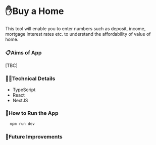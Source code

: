 # ✋Buy a Home

This tool will enable you to enter numbers such as deposit, income, mortgage interest rates etc. to understand the affordability of value of home.

### 📋Aims of App

[TBC]

### 👩‍💻Technical Details

- TypeScript
- React
- NextJS

### 🔧How to Run the App

```bash
  npm run dev
```

### 💭Future Improvements
